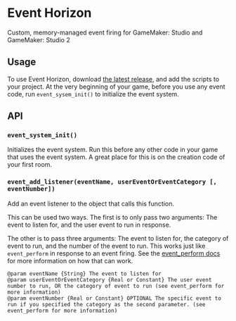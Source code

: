 # Event Horizon

Custom, memory-managed event firing for GameMaker: Studio and GameMaker: Studio 2

## Usage

To use Event Horizon, download [the latest release](https://github.com/gm-core/event-horizon/releases), and add the scripts to your project. At the very beginning of your game, before you use any event code, run `event_sysem_init()` to initialize the event system.

## API

### `event_system_init()`

Initializes the event system. Run this before any other code in your game that uses the event system. A great place for this is on the creation code of your first room.

### `event_add_listener(eventName, userEventOrEventCategory [, eventNumber])`

Add an event listener to the object that calls this function.

This can be used two ways. The first is to only pass two arguments: The event to listen for, and the user event to run in response.

The other is to pass three arguments: The event to listen for, the category of event to run, and the number of the event to run. This works just like `event_perform` in response to an event firing. See the [event_perform docs](https://docs.yoyogames.com/source/dadiospice/002_reference/objects%20and%20instances/objects/generating%20events/event_perform.html) for more information on how that can work.

```
@param eventName {String} The event to listen for
@param userEventOrEventCategory {Real or Constant} The user event number to run, OR the category of event to run (see event_perform for more information)
@param eventNumber {Real or Constant} OPTIONAL The specific event to run if you specified the category as the second parameter. (see event_perform for more information)
